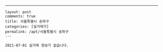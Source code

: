 ---
    layout: post
    comments: true
    title: 서울특별시 송파구
    categories: [실거래가]
    permalink: /apt/서울특별시 송파구
    ---

    2021-07-01 실거래 정보가 없습니다.

    